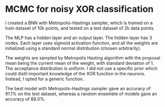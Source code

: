 # MCMC for noisy XOR classification

I created a BNN with Metropolis-Hastings sampler, which is trained on a train dataset of 10k points, and tested on a test dataset of 2k data points.

The MLP has a hidden layer and an output layer. The hidden layer has 3 nodes. Each layer uses sigmoid activation function, and all the weights are initialized using a standard normal distribution (chosen arbitrarily).

The weights are sampled by Metropolis Hasting algorithm with the proposal mean being the current mean of the weight, with standard deviation of 1. The acceptance distribution is uniform. I did not use a specific prior which could distil important knowledge of the XOR function in the neurons. Instead, I opted for a generic function.

The best model with Metropolis-Hastings sampler gave an accuracy of 91.1% on the test dataset, whereas a random ensemble of models gave an accuracy of 88.0%.
